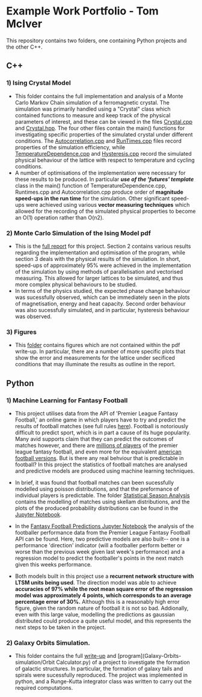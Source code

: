 # Example Work Portfolio - Tom McIver

This repository contains two folders, one containing Python projects and the other C++. 


## C++
### 1) Ising Crystal Model

- This folder contains the full implementation and analysis of a Monte Carlo Markov Chain simulation of a ferromagnetic crystal. The simulation was primarily handled using a "Crystal" class which contained 
functions to measure and keep track of the physical parameters of interest, and these can be viewed in the files [Crystal.cpp](/c++/Ising-Crystal-Model/Crystal.cpp) and [Crystal.hpp](/c++/Ising-Crystal-Model/Crystal.hpp).
The four other files contain the main() functions for investigating specific properties of the simulated crystal under different conditions. The 
[Autocorrelation.cpp](/c++/Ising-Crystal-Model/Autocorrelation.cpp) and [RunTimes.cpp](/c++/Ising-Crystal-Model/RunTimes.cpp) files record properties of the simulation efficiency, while [TemperatureDependence.cpp](/c++/Ising-Crystal-Model/RunTimes.cpp) and 
[Hysteresis.cpp](/c++/Ising-Crystal-Model/Hysteresis.cpp) record the simulated physical behaviour of the lattice with respect to temperature and cycling conditions.
- A number of optimisations of the implementation were necessary for these results to be produced. In particular _**use of the 'futures' template**_
class in the main() function of TemperatureDependence.cpp, Runtimes.cpp and Autocorrelation.cpp produce order of **magnitude speed-ups in 
the run time** for the simulation. Other significant speed-ups were achieved using various **vector measuring techniques** which allowed for the 
recording of the simulated physical properties to become an O(1) operation rather than O(n2).

### 2) Monte Carlo Simulation of the Ising Model pdf
- This is the [full report](/c++) for this project. Section 2 contains various results regarding the implementation and optimisation of the program, while 
section 3 deals with the physical results of the simulation. In short, speed-ups of approximately 95% were achieved in the 
implementation of the simulation by using methods of parallelisation and vectorised measuring. This allowed for larger
lattices to be simulated, and thus more complex physical behaviours to be studied.
- In terms of the physics studied, the expected phase change behaviour was sucessfully observed, which can be immediately
seen in the plots of magnetisation, energy and heat capacity. Second order behaviour was also sucessfully simulated, and in 
particular, hysteresis behaviour was observed.

### 3) Figures
- This [folder](/c++/Figures) contains figures which are not contained within the pdf write-up. In particular, there are a number of more specific plots that show
the error and measurements for the lattice under secificed conditions that may illuminate the results as outline in the report.


## Python

### 1) Machine Learning for Fantasy Football
- This project utilises data from the API of 'Premier League Fantasy Football,' an online game in which players have to try and 
predict the results of football matches (see full rules [here](https://fantasy.premierleague.com/help/rules)). Football is notoriously
difficult to predict sport, which is in part a cause of its huge popularity. Many avid supports claim that they can predict the outcomes
of matches however, and there are [millions of players](https://www.wired.co.uk/article/fantasy-premier-league) of the premier league fantasy football, and even more for the equivalent 
[american football versions](https://www.washingtonpost.com/news/made-by-history/wp/2017/09/10/the-dark-side-of-fantasy-football/). But is there any 
real behviour that is predictable in football? In this project the statistics of football matches are analysed and predictive models 
are produced using machine learning techniques.
   
- In brief, it was found that football matches can been sucessfully modelled using poisson distributions, and that the preformance 
of individual players is predictable. The folder [Statistical Season Analysis](/Python/Machine-Learning-for-Fantasy-Football/Statistical-Season-Analysis) contains the modelling of matches using skellam 
distributions, and the plots of the produced probability distributions can be found in the [Jupyter Notebook](/Python/Machine-Learning-for-Fantasy-Football/Statistical-Season-Analysis/Predicting-Second-Season.ipynb). 

- In the [Fantasy Football
Predictions Jupyter Notebook](/Python/Machine-Learning-for-Fantasy-Football/Fantasy-Football-Predictions.ipynb) the analysis of the footballer performance data from the Premier League Fantasy Football API can be
found. Here, two predictive models are also built-- one is a performance 'direction' indicator (will a  footballer perform better or worse than
the previous week given last week's performance) and a regression model to predict the footballer's points in the next match given 
this weeks performance.
- Both models built in this project use a **recurrent network structure with LTSM units being used**. The direction model was able to achieve
**accuracies of 97% while the root mean square error of the regression model was approximately 4 points, which corresponds to an 
average percentage error of 30%.** Although this is a reasonably high error figure, given the random nature of football it is not so bad. 
Addionally, even with this large value, modelling the predictions as gaussian distributed could produce a quite useful model, and this 
represents the next steps to be taken in the project.


### 2) Galaxy Orbits Simulation.
- This folder contains the full [write-up](Galaxy-Orbits-simulation/Computing_project-final.pdf) and [program](Galaxy-Orbits-simulation/Orbit Calculator.py) of a project to investigate the formation of galactic structures. In particular, the formation
of galaxy tails and spirals were sucessfully reproduced. The project was implemented in python, and a Runge-Kutta integrator class was 
written to carry out the required computations.

       
